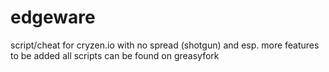 # edgeware
script/cheat for cryzen.io with no spread (shotgun) and esp. more features to be added
all scripts can be found on greasyfork
